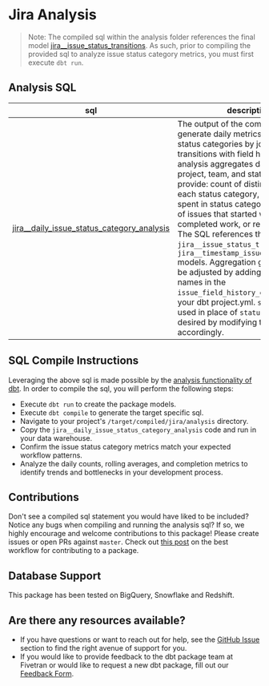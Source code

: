 # Jira Analysis
> Note: The compiled sql within the analysis folder references the final model [jira__issue_status_transitions](https://github.com/fivetran/dbt_jira/blob/master/models/jira__issue_status_transitions.sql). As such, prior to
compiling the provided sql to analyze issue status category metrics, you must first execute `dbt run`.


## Analysis SQL
| **sql**                | **description**                                                                                                                                |
| ------------------------ | ---------------------------------------------------------------------------------------------------------------------------------------------- |
| [jira__daily_issue_status_category_analysis](https://github.com/fivetran/dbt_jira/blob/master/analysis/jira__daily_issue_status_category_analysis.sql) | The output of the compiled sql will generate daily metrics for issue status categories by joining status transitions with field history data. The analysis aggregates data by date, project, team, and status category to provide: count of distinct issues in each status category, average days spent in status category, and counts of issues that started work, completed work, or reopened work. The SQL references the `jira__issue_status_transitions` and `jira__timestamp_issue_field_history` models. Aggregation granularity can be adjusted by adding/removing field names in the `issue_field_history_columns` var in your dbt project.yml. `status` can be used in place of `status_category` if desired by modifying the model accordingly. |




## SQL Compile Instructions
Leveraging the above sql is made possible by the [analysis functionality of dbt](https://docs.getdbt.com/docs/building-a-dbt-project/analyses/). In order to
compile the sql, you will perform the following steps:
- Execute `dbt run` to create the package models.
- Execute `dbt compile` to generate the target specific sql.
- Navigate to your project's `/target/compiled/jira/analysis` directory.
- Copy the `jira__daily_issue_status_category_analysis` code and run in your data warehouse.
- Confirm the issue status category metrics match your expected workflow patterns.
- Analyze the daily counts, rolling averages, and completion metrics to identify trends and bottlenecks in your development process.


## Contributions
Don't see a compiled sql statement you would have liked to be included? Notice any bugs when compiling
and running the analysis sql? If so, we highly encourage and welcome contributions to this package!
Please create issues or open PRs against `master`. Check out [this post](https://discourse.getdbt.com/t/contributing-to-a-dbt-package/657) on the best workflow for contributing to a package.


## Database Support
This package has been tested on BigQuery, Snowflake and Redshift.


## Are there any resources available?
- If you have questions or want to reach out for help, see the [GitHub Issue](https://github.com/fivetran/dbt_jira/issues/new/choose) section to find the right avenue of support for you.
- If you would like to provide feedback to the dbt package team at Fivetran or would like to request a new dbt package, fill out our [Feedback Form](https://www.surveymonkey.com/r/DQ7K7WW).

